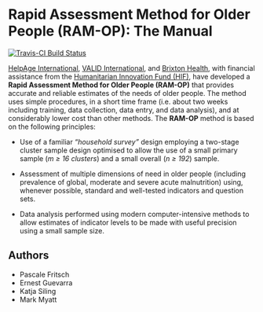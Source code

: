 # Rapid Assessment Method for Older People (RAM-OP): The Manual

[![Travis-CI Build Status](https://travis-ci.org/validmeasures/ramOPmanual.svg?branch=master)](https://travis-ci.org/validmeasures/ramOPmanual)

[HelpAge International](http://www.helpage.org), [VALID
International](http://www.validinternational.org), and [Brixton
Health](http://www.brixtonhealth.com), with financial assistance from
the [Humanitarian Innovation Fund
(HIF)](http://www.elrha.org/hif/home/), have developed a **Rapid
Assessment Method for Older People (RAM-OP)** that provides accurate and
reliable estimates of the needs of older people. The method uses simple
procedures, in a short time frame (i.e. about two weeks including
training, data collection, data entry, and data analysis), and at
considerably lower cost than other methods. The **RAM-OP** method is
based on the following principles:

  - Use of a familiar *“household survey”* design employing a two-stage
    cluster sample design optimised to allow the use of a small primary
    sample (*m ≥ 16 clusters*) and a small overall (*n ≥ 192*) sample.

  - Assessment of multiple dimensions of need in older people (including
    prevalence of global, moderate and severe acute malnutrition) using,
    whenever possible, standard and well-tested indicators and question
    sets.

  - Data analysis performed using modern computer-intensive methods to
    allow estimates of indicator levels to be made with useful precision
    using a small sample size.

## Authors

  - Pascale Fritsch
  - Ernest Guevarra
  - Katja Siling
  - Mark Myatt

